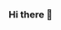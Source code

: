 ### Hi there 👋

<!--
**jlecomte-IED/jlecomte-IED** is a ✨ _special_ ✨ repository because its `README.md` (this file) appears on your GitHub profile.

Here are some ideas to get you started:

- 🔭 I’m currently working on ...
- 🌱 I’m currently learning ...
- 👯 I’m looking to collaborate on ...
- 🤔 I’m looking for help with ...
- 💬 Ask me about ...
- 📫 How to reach me: ...
- 😄 Pronouns: ...
- ⚡ Fun fact: ...




![Jeremie's GitHub stats](https://github-readme-stats.vercel.app/api?username=jlecomte-IED&count_private=true&hide=stars,prs,issues,contribs&theme=gruvbox_light)
-->
